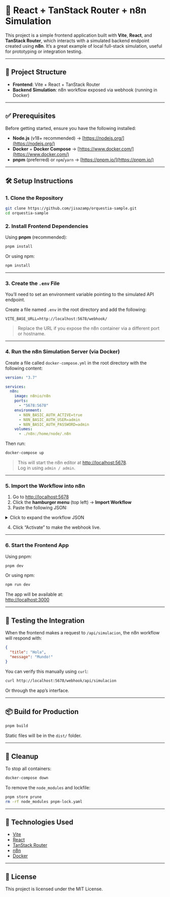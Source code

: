 # 🚀 React + TanStack Router + n8n Simulation

This project is a simple frontend application built with **Vite**, **React**, and **TanStack Router**, which interacts with a simulated backend endpoint created using **n8n**. It’s a great example of local full-stack simulation, useful for prototyping or integration testing.

---

## 📁 Project Structure

- **Frontend**: Vite + React + TanStack Router  
- **Backend Simulation**: n8n workflow exposed via webhook (running in Docker)

---

## ✅ Prerequisites

Before getting started, ensure you have the following installed:

- **Node.js** (v18+ recommended) → [https://nodejs.org/](https://nodejs.org/)
- **Docker** + **Docker Compose** → [https://www.docker.com/](https://www.docker.com/)
- **pnpm** (preferred) or `npm`/`yarn` → [https://pnpm.io/](https://pnpm.io/)

---

## 🛠️ Setup Instructions

### 1. Clone the Repository

```bash
git clone https://github.com/jisazamp/orquestia-sample.git
cd orquestia-sample
```

### 2. Install Frontend Dependencies

Using **pnpm** (recommended):

```bash
pnpm install
```

Or using npm:

```bash
npm install
```

---

### 3. Create the `.env` File

You’ll need to set an environment variable pointing to the simulated API endpoint.

Create a file named `.env` in the root directory and add the following:

```env
VITE_BASE_URLL=http://localhost:5678/webhook/
```

> Replace the URL if you expose the n8n container via a different port or hostname.

---

### 4. Run the n8n Simulation Server (via Docker)

Create a file called `docker-compose.yml` in the root directory with the following content:

```yaml
version: "3.7"

services:
  n8n:
    image: n8nio/n8n
    ports:
      - "5678:5678"
    environment:
      - N8N_BASIC_AUTH_ACTIVE=true
      - N8N_BASIC_AUTH_USER=admin
      - N8N_BASIC_AUTH_PASSWORD=admin
    volumes:
      - ./n8n:/home/node/.n8n
```

Then run:

```bash
docker-compose up
```

> This will start the n8n editor at [http://localhost:5678](http://localhost:5678).  
> Log in using `admin / admin`.

---

### 5. Import the Workflow into n8n

1. Go to [http://localhost:5678](http://localhost:5678)
2. Click the **hamburger menu** (top left) → **Import Workflow**
3. Paste the following JSON:

<details>
<summary>Click to expand the workflow JSON</summary>

```json
{
  "name": "My workflow 2",
  "nodes": [
    {
      "parameters": {
        "path": "api/simulacion",
        "responseMode": "responseNode",
        "options": {}
      },
      "id": "dc50ae63-adf0-4c9c-8477-b3eda4f159d9",
      "name": "HTTP Request Trigger",
      "type": "n8n-nodes-base.webhook",
      "typeVersion": 1,
      "position": [0, 0],
      "webhookId": "1c5a00f3-d589-47c7-8d40-db22a3259392"
    },
    {
      "parameters": {
        "respondWith": "json",
        "responseBody": "{\n  \"title\": \"Hola\",\n  \"message\": \"Mundo!\"\n}",
        "options": {}
      },
      "id": "932cbbdb-1f70-4b52-9ac2-cad8c45372ab",
      "name": "Respond to Webhook",
      "type": "n8n-nodes-base.respondToWebhook",
      "typeVersion": 1,
      "position": [200, 0]
    }
  ],
  "connections": {
    "HTTP Request Trigger": {
      "main": [
        [
          {
            "node": "Respond to Webhook",
            "type": "main",
            "index": 0
          }
        ]
      ]
    }
  },
  "active": true
}
```

</details>

4. Click “Activate” to make the webhook live.

---

### 6. Start the Frontend App

Using pnpm:

```bash
pnpm dev
```

Or using npm:

```bash
npm run dev
```

The app will be available at:  
[http://localhost:3000](http://localhost:3000)

---

## 🧪 Testing the Integration

When the frontend makes a request to `/api/simulacion`, the n8n workflow will respond with:

```json
{
  "title": "Hola",
  "message": "Mundo!"
}
```

You can verify this manually using `curl`:

```bash
curl http://localhost:5678/webhook/api/simulacion
```

Or through the app’s interface.

---

## 📦 Build for Production

```bash
pnpm build
```

Static files will be in the `dist/` folder.

---

## 🧼 Cleanup

To stop all containers:

```bash
docker-compose down
```

To remove the `node_modules` and lockfile:

```bash
pnpm store prune
rm -rf node_modules pnpm-lock.yaml
```

---

## 🧠 Technologies Used

- [Vite](https://vitejs.dev/)
- [React](https://reactjs.org/)
- [TanStack Router](https://tanstack.com/router)
- [n8n](https://n8n.io/)
- [Docker](https://www.docker.com/)

---

## 📄 License

This project is licensed under the MIT License.
